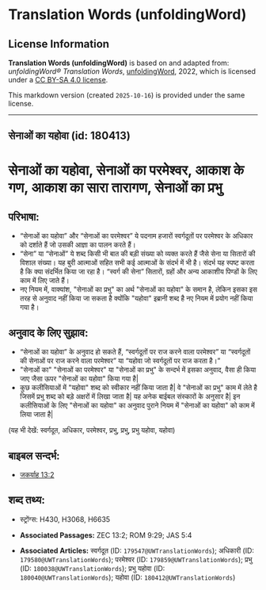 # Translation Words (unfoldingWord)

## License Information

**Translation Words (unfoldingWord)** is based on and adapted from: _unfoldingWord® Translation Words_, [unfoldingWord](https://unfoldingword.org/utw), 2022, which is licensed under a [CC BY-SA 4.0 license](https://creativecommons.org/licenses/by-sa/4.0/legalcode.en).

This markdown version (created `2025-10-16`) is provided under the same license.



--------------------------------

## सेनाओं का यहोवा (id: 180413)

सेनाओं का यहोवा, सेनाओं का परमेश्‍वर, आकाश के गण, आकाश का सारा तारागण, सेनाओं का प्रभु
======================================================================================

परिभाषा:
--------

* “सेनाओं का यहोवा” और “सेनाओं का परमेश्वर” ये पदनाम हजारों स्वर्गदूतों पर परमेश्वर के अधिकार को दर्शाते हैं जो उसकी आज्ञा का पालन करते हैं।
* “सेना” या “सेनाओं” ये शब्द किसी भी बात की बड़ी संख्या को व्यक्त करते हैं जैसे सेना या सितारों की विशाल संख्या। यह बुरी आत्माओं सहित सभी कई आत्माओं के संदर्भ में भी है। संदर्भ यह स्पष्ट करता है कि क्या संदर्भित किया जा रहा है। “स्वर्ग की सेना” सितारों, ग्रहों और अन्य आकाशीय पिण्डों के लिए काम में लिए जाते हैं।
* नए नियम में, वाक्यांश, "सेनाओं का प्रभु" का अर्थ "सेनाओं का यहोवा" के समान है, लेकिन इसका इस तरह से अनुवाद नहीं किया जा सकता है क्योंकि "यहोवा" इब्रानी शब्द है नए नियम में प्रयोग नहीं किया गया है।

अनुवाद के लिए सुझाव:
--------------------

* “सेनाओं का यहोवा” के अनुवाद हो सकते हैं, “स्वर्गदूतों पर राज करने वाला परमेश्वर” या “स्वर्गदूतों की सेनाओं पर राज करने वाला परमेश्वर” या “यहोवा जो स्वर्गदूतों पर राज करता है।”
* "सेनाओं का" "सेनाओं का परमेश्वर" या "सेनाओं का प्रभु" के सन्दर्भ में इसका अनुवाद, वैसा ही किया जाए जैसा ऊपर "सेनाओं का यहोवा" किया गया है\|
* कुछ कलीसियाओं में "यहोवा" शब्द को स्वीकार नहीं किया जाता है\| वे "सेनाओं का प्रभु" काम में लेते है जिसमें प्रभु शब्द को बड़े अक्षरों में लिखा जाता है\| यह अनेक बाईबल संस्कारों के अनुसार है\| इन कलीसियाओं के लिए "सेनाओं का यहोवा" का अनुवाद पुराने नियम में "सेनाओं का यहोवा" को काम में लिया जाता है\|

(यह भी देखें: स्वर्गदूत, अधिकार, परमेश्वर, प्रभु, प्रभु, प्रभु यहोवा, यहोवा)

बाइबल सन्दर्भ:
--------------

* [जकर्याह 13:2](https://ref.ly/Zech13:2)

शब्द तथ्य:
----------

* स्ट्रोंग्स: H430, H3068, H6635

* **Associated Passages:** ZEC 13:2; ROM 9:29; JAS 5:4
* **Associated Articles:** स्वर्गदूत (ID: `179547@UWTranslationWords`); अधिकारी (ID: `179580@UWTranslationWords`); परमेश्‍वर (ID: `179859@UWTranslationWords`); प्रभु (ID: `180038@UWTranslationWords`); प्रभु यहोवा (ID: `180040@UWTranslationWords`); यहोवा (ID: `180412@UWTranslationWords`)

